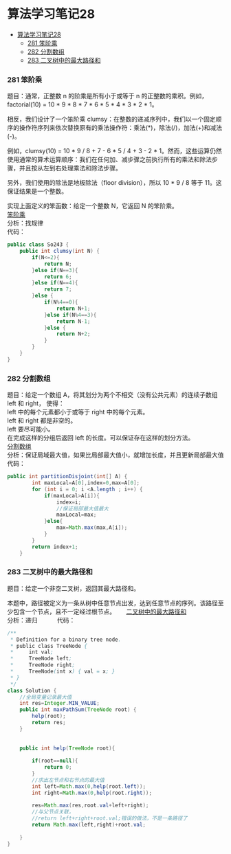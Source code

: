 # 算法学习笔记28

- [算法学习笔记28](#算法学习笔记28)
    - [281 笨阶乘](#281-笨阶乘)
    - [282 分割数组](#282-分割数组)
    - [283 二叉树中的最大路径和](#283-二叉树中的最大路径和)


### 281 笨阶乘
题目：通常，正整数 n 的阶乘是所有小于或等于 n 的正整数的乘积。例如，factorial(10) = 10 * 9 * 8 * 7 * 6 * 5 * 4 * 3 * 2 * 1。

相反，我们设计了一个笨阶乘 clumsy：在整数的递减序列中，我们以一个固定顺序的操作符序列来依次替换原有的乘法操作符：乘法(*)，除法(/)，加法(+)和减法(-)。

例如，clumsy(10) = 10 * 9 / 8 + 7 - 6 * 5 / 4 + 3 - 2 * 1。然而，这些运算仍然使用通常的算术运算顺序：我们在任何加、减步骤之前执行所有的乘法和除法步骤，并且按从左到右处理乘法和除法步骤。

另外，我们使用的除法是地板除法（floor division），所以 10 * 9 / 8 等于 11。这保证结果是一个整数。

实现上面定义的笨函数：给定一个整数 N，它返回 N 的笨阶乘。  
[笨阶乘](https://leetcode-cn.com/problems/clumsy-factorial/)  
分析：找规律  
代码：
~~~java
public class So243 {
    public int clumsy(int N) {
        if(N<=2){
            return N;
        }else if(N==3){
            return 6;
        }else if(N==4){
            return 7;
        }else {
            if(N%4==0){
                return N+1;
            }else if(N%4==3){
                return N-1;
            }else {
                return N+2;
            }
        }
    }
}

~~~


### 282 分割数组
题目：给定一个数组 A，将其划分为两个不相交（没有公共元素）的连续子数组 left 和 right， 使得：   
left 中的每个元素都小于或等于 right 中的每个元素。  
left 和 right 都是非空的。  
left 要尽可能小。  
在完成这样的分组后返回 left 的长度。可以保证存在这样的划分方法。   
[分割数组](https://leetcode-cn.com/problems/partition-array-into-disjoint-intervals/)      
分析：保证局域最大值，如果比局部最大值小，就增加长度，并且更新局部最大值   
代码：
~~~java
public int partitionDisjoint(int[] A) {
        int maxLocal=A[0],index=0,max=A[0];
        for (int i = 0; i <A.length ; i++) {
            if(maxLocal>A[i]){
                index=i;
                //保证局部最大值最大
                maxLocal=max;
            }else{
                max=Math.max(max,A[i]);
            }
        }
        return index+1;
    }

~~~



### 283 二叉树中的最大路径和
题目：给定一个非空二叉树，返回其最大路径和。

本题中，路径被定义为一条从树中任意节点出发，达到任意节点的序列。该路径至少包含一个节点，且不一定经过根节点。　　
[二叉树中的最大路径和](https://leetcode-cn.com/problems/binary-tree-maximum-path-sum/)  
分析：递归　　　
代码：
~~~java
/**
 * Definition for a binary tree node.
 * public class TreeNode {
 *     int val;
 *     TreeNode left;
 *     TreeNode right;
 *     TreeNode(int x) { val = x; }
 * }
 */
class Solution {
    //全局变量记录最大值
    int res=Integer.MIN_VALUE;
    public int maxPathSum(TreeNode root) {
        help(root);
        return res;
    }
    
    
    public int help(TreeNode root){
        
        if(root==null){
            return 0;
        }
        //求出左节点和右节点的最大值
        int left=Math.max(0,help(root.left));
        int right=Math.max(0,help(root.right));
        
        res=Math.max(res,root.val+left+right);
        //与父节点关联，
        //return left+right+root.val;错误的做法，不是一条路径了
        return Math.max(left,right)+root.val;
        
    }
}
~~~
